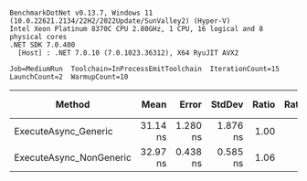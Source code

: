 ```

BenchmarkDotNet v0.13.7, Windows 11 (10.0.22621.2134/22H2/2022Update/SunValley2) (Hyper-V)
Intel Xeon Platinum 8370C CPU 2.80GHz, 1 CPU, 16 logical and 8 physical cores
.NET SDK 7.0.400
  [Host] : .NET 7.0.10 (7.0.1023.36312), X64 RyuJIT AVX2

Job=MediumRun  Toolchain=InProcessEmitToolchain  IterationCount=15  
LaunchCount=2  WarmupCount=10  

```
|                  Method |     Mean |    Error |   StdDev | Ratio | RatioSD | Allocated | Alloc Ratio |
|------------------------ |---------:|---------:|---------:|------:|--------:|----------:|------------:|
|    ExecuteAsync_Generic | 31.14 ns | 1.280 ns | 1.876 ns |  1.00 |    0.00 |         - |          NA |
| ExecuteAsync_NonGeneric | 32.97 ns | 0.438 ns | 0.585 ns |  1.06 |    0.07 |         - |          NA |

